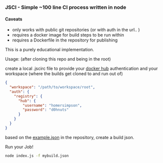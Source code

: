 ### JSCI - Simple ~100 line CI process written in node

#### Caveats
- only works with public git repositories (or with auth in the url.. )
- requires a docker image for build steps to be run within
- requires a Dockerfile in the repository for publishing

This is a purely educational implementation.

Usage: (after cloning this repo and being in the root)

create a local .jscirc file to provide your [docker hub](hub.docker.com) authentication and your workspace (where the builds get cloned to and run out of)

```json
{
  "workspace": "/path/to/workspace/root",
  "auth": {
    "registry": {
      "hub": {
        "username": "homersimpson",
        "password": "d0hnuts"
      }
    }
  }
}
```

based on the [example.json](https://github.com/darrenmce/jsci/blob/master/example.json) in the repository, create a build json.

Run your Job!

```sh
node index.js -f mybuild.json
```
